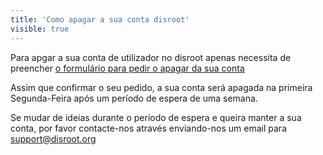 ```yaml
---
title: 'Como apagar a sua conta disroot'
visible: true
---
```


Para apgar a sua conta de utilizador no disroot apenas necessita de preencher [o formulário para pedir o apagar da sua conta](https://disroot.org/forms/delete-account-form)

Assim que confirmar o seu pedido, a sua conta será apagada na primeira Segunda-Feira após um período de espera de uma semana.

Se mudar de ideias durante o período de espera e queira manter a sua conta, por favor contacte-nos através enviando-nos um email para support@disroot.org
